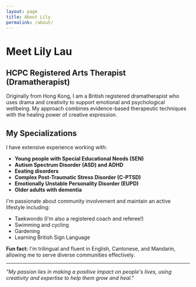 ```yaml
---
layout: page
title: About Lily
permalink: /about/
---
```


# Meet Lily Lau
## HCPC Registered Arts Therapist (Dramatherapist)

Originally from Hong Kong, I am a British registered dramatherapist who uses drama and creativity to support emotional and psychological wellbeing. My approach combines evidence-based therapeutic techniques with the healing power of creative expression.

## My Specializations

I have extensive experience working with:

- **Young people with Special Educational Needs (SEN)**
- **Autism Spectrum Disorder (ASD) and ADHD**
- **Eeating disorders**
- **Complex Post-Traumatic Stress Disorder (C-PTSD)**
- **Emotionally Unstable Personality Disorder (EUPD)**
- **Older adults with dementia**


I'm passionate about community involvement and maintain an active lifestyle including:
- Taekwondo (I'm also a registered coach and referee!)
- Swimming and cycling
- Gardening
- Learning British Sign Language

**Fun fact:** I'm trilingual and fluent in English, Cantonese, and Mandarin, allowing me to serve diverse communities effectively.

---

*"My passion lies in making a positive impact on people's lives, using creativity and expertise to help them grow and heal."*
